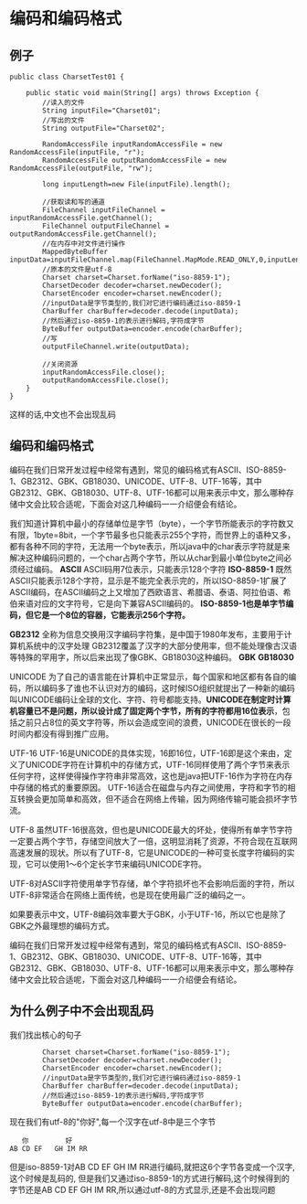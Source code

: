 # 编码和编码格式
## 例子
```
public class CharsetTest01 {

    public static void main(String[] args) throws Exception {
        //读入的文件
        String inputFile="Charset01";
        //写出的文件
        String outputFile="Charset02";
        
        RandomAccessFile inputRandomAccessFile = new RandomAccessFile(inputFile, "r");
        RandomAccessFile outputRandomAccessFile = new RandomAccessFile(outputFile, "rw");

        long inputLength=new File(inputFile).length();
        
        //获取读和写的通道 
        FileChannel inputFileChannel = inputRandomAccessFile.getChannel();
        FileChannel outputFileChannel = outputRandomAccessFile.getChannel();
        //在内存中对文件进行操作
        MappedByteBuffer inputData=inputFileChannel.map(FileChannel.MapMode.READ_ONLY,0,inputLength);
        //原本的文件是utf-8
        Charset charset=Charset.forName("iso-8859-1");
        CharsetDecoder decoder=charset.newDecoder();
        CharsetEncoder encoder=charset.newEncoder();
        //inputData是字节类型的,我们对它进行编码通过iso-8859-1  
        CharBuffer charBuffer=decoder.decode(inputData);
        //然后通过iso-8859-1的表示进行解码,字符成字节
        ByteBuffer outputData=encoder.encode(charBuffer);
        //写 
        outputFileChannel.write(outputData);
        
        //关闭资源
        inputRandomAccessFile.close();
        outputRandomAccessFile.close();
    }
}
```
这样的话,中文也不会出现乱码
## 编码和编码格式
编码在我们日常开发过程中经常有遇到，常见的编码格式有ASCII、ISO-8859-1、GB2312、GBK、GB18030、UNICODE、UTF-8、UTF-16等，其中GB2312、GBK、GB18030、UTF-8、UTF-16都可以用来表示中文，那么哪种存储中文会比较合适呢，下面会对这几种编码一一介绍便会有结论。

我们知道计算机中最小的存储单位是字节（byte），一个字节所能表示的字符数又有限，1byte=8bit，一个字节最多也只能表示255个字符，而世界上的语种又多，都有各种不同的字符，无法用一个byte表示，所以java中的char表示字符就是来解决这种编码问题的，一个char占两个字节，所以从char到最小单位byte之间必须经过编码。
**ASCII**
ASCII码用7位表示，只能表示128个字符
**ISO-8859-1**
既然ASCII只能表示128个字符，显示是不能完全表示完的，所以ISO-8859-1扩展了ASCII编码，在ASCII编码之上又增加了西欧语言、希腊语、泰语、阿拉伯语、希伯来语对应的文字符号，它是向下兼容ASCII编码的。
**ISO-8859-1也是单字节编码，但它是一个8位的容器，它能表示256个字符。**

**GB2312**
全称为信息交换用汉字编码字符集，是中国于1980年发布，主要用于计算机系统中的汉字处理
GB2312覆盖了汉字的大部分使用率，但不能处理像古汉语等特殊的罕用字，所以后来出现了像GBK、GB18030这种编码。
**GBK**
**GB18030**

UNICODE
为了自己的语言能在计算机中正常显示，每个国家和地区都有各自的编码，所以编码多了谁也不认识对方的编码，这时候ISO组织就提出了一种新的编码叫UNICODE编码让全球的文化、字符、符号都能支持。**UNICODE在制定时计算机容量已不是问题，所以设计成了固定两个字节，所有的字符都用16位表示**，包括之前只占8位的英文字符等，所以会造成空间的浪费，UNICODE在很长的一段时间内都没有得到推广应用。

UTF-16
UTF-16是UNICODE的具体实现，16即16位，UTF-16即是这个来由，定义了UNICODE字符在计算机中的存储方式，UTF-16同样使用了两个字节来表示任何字符，这样使得操作字符串非常高效，这也是java把UTF-16作为字符在内存中存储的格式的重要原因。
UTF-16适合在磁盘与内存之间使用，字符和字节的相互转换会更加简单和高效，但不适合在网络上传输，因为网络传输可能会损坏字节流。


UTF-8
虽然UTF-16很高效，但也是UNICODE最大的坏处，使得所有单字节字符一定要占两个字节，存储空间放大了一倍，这明显消耗了资源，不符合现在互联网高速发展的现状。所以有了UTF-8，它是UNICODE的一种可变长度字符编码的实现，它可以使用1～6个定长字节来编码UNICODE字符。


UTF-8对ASCII字符使用单字节存储，单个字符损坏也不会影响后面的字符，所以UTF-8非常适合在网络上面传统，也是现在使用最广泛的编码之一。


如果要表示中文，UTF-8编码效率要大于GBK，小于UTF-16，所以它也是除了GBK之外最理想的编码方式。

编码在我们日常开发过程中经常有遇到，常见的编码格式有ASCII、ISO-8859-1、GB2312、GBK、GB18030、UNICODE、UTF-8、UTF-16等，其中GB2312、GBK、GB18030、UTF-8、UTF-16都可以用来表示中文，那么哪种存储中文会比较合适呢，下面会对这几种编码一一介绍便会有结论。

## 为什么例子中不会出现乱码
我们找出核心的句子
```
        Charset charset=Charset.forName("iso-8859-1");
        CharsetDecoder decoder=charset.newDecoder();
        CharsetEncoder encoder=charset.newEncoder();
        //inputData是字节类型的,我们对它进行编码通过iso-8859-1  
        CharBuffer charBuffer=decoder.decode(inputData);
        //然后通过iso-8859-1的表示进行解码,字符成字节
        ByteBuffer outputData=encoder.encode(charBuffer);
```
现在我们有utf-8的"你好",每一个汉字在utf-8中是三个字节
```
   你         好
AB CD EF   GH IM RR 

```
但是iso-8859-1对AB CD EF   GH IM RR进行编码,就把这6个字节各变成一个汉字,这个时候是乱码的,
但是我们又通过iso-8859-1的方式进行解码,这个时候得到的字节还是AB CD EF   GH IM RR,所以通过utf-8的方式显示,还是不会出现问题